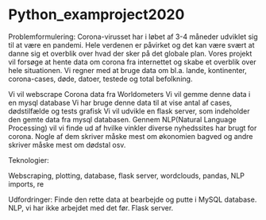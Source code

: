 # Python_examproject2020


Problemformulering:
Corona-virusset har i løbet af 3-4 måneder udviklet sig til at være en pandemi. Hele verdenen er påvirket og det kan være svært at danne sig et overblik over hvad der sker på det globale plan. Vores projekt vil forsøge at hente data om corona fra internettet og skabe et overblik over hele situationen. Vi regner med at bruge data om bl.a. lande, kontinenter, corona-cases, døde, datoer, testede og total befolkning. 

Vi vil webscrape Corona data fra Worldometers
Vi vil gemme denne data i en mysql database
Vi har bruge denne data til at vise antal af cases, dødstilfælde og tests grafisk
Vi vil udvikle en flask server, som indeholder den gemte data fra mysql databasen.
Gennem NLP(Natural Language Processing) vil vi finde ud af hvilke vinkler diverse nyhedssites har brugt for corona. Nogle af dem skriver måske mest om økonomien bagved og andre skriver måske mest om dødstal osv.


Teknologier:

Webscraping, plotting, database, flask server, wordclouds, pandas, NLP imports, re

Udfordringer:
Finde den rette data at bearbejde og putte i MySQL database.
NLP, vi har ikke arbejdet med det før.
Flask server.

